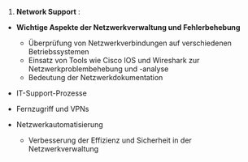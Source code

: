 1. **Network Support** :
- **Wichtige Aspekte der Netzwerkverwaltung und Fehlerbehebung**  
  - Überprüfung von Netzwerkverbindungen auf verschiedenen Betriebssystemen  
  - Einsatz von Tools wie Cisco IOS und Wireshark zur Netzwerkproblembehebung und -analyse  
  - Bedeutung der Netzwerkdokumentation
    
- IT-Support-Prozesse
  
- Fernzugriff und VPNs
  
- Netzwerkautomatisierung  
  - Verbesserung der Effizienz und Sicherheit in der Netzwerkverwaltung


      
